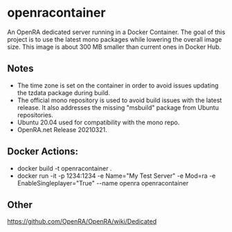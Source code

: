 # openracontainer
An OpenRA dedicated server running in a Docker Container. The goal of this project is to use the latest mono packages while lowering the overall image size. This image is about 300 MB smaller than current ones in Docker Hub. 

## Notes
* The time zone is set on the container in order to avoid issues updating the tzdata package during build.
* The official mono repository is used to avoid build issues with the latest release. It also addresses the missing "msbuild" package from Ubuntu repositories.  
* Ubuntu 20.04 used for compatibility with the mono repo.
* OpenRA.net Release 20210321.

## Docker Actions:
* docker build -t openracontainer .
* docker run -it -p 1234:1234 -e Name="My Test Server" -e Mod=ra -e EnableSingleplayer="True" --name openra openracontainer

## Other
https://github.com/OpenRA/OpenRA/wiki/Dedicated